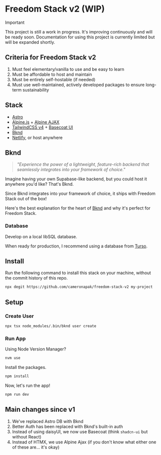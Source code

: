 # Freedom Stack v2 (WIP)

> [!IMPORTANT]
> This project is still a work in progress. It's improving continuously and will be ready soon.
> Documentation for using this project is currently limited but will be expanded shortly.

## Criteria for Freedom Stack v2

1. Must feel elementary/vanilla to use and be easy to learn
2. Must be affordable to host and maintain
3. Must be entirely self-hostable (if needed)
4. Must use well-maintained, actively developed packages to ensure long-term sustainability

## Stack

- [Astro](https://astro.build)
- [Alpine.js](https://alpinejs.dev) + [Alpine AJAX](https://alpine-ajax.js.org/)
- [TailwindCSS v4](https://tailwindcss.com/) + [Basecoat UI](https://basecoatui.com/)
- [Bknd](https://bknd.io)
- [Netlify](https://www.netlify.com), or host anywhere

## Bknd

> _"Experience the power of a lightweight, feature-rich backend that seamlessly integrates into your framework of choice."_

Imagine having your own Supabase-like backend, but you could host it anywhere you'd like? That's Bknd.

Since Bknd integrates into your framework of choice, it ships with Freedom Stack out of the box!

Here's the best explanation for the heart of [Bknd](https://docs.bknd.io/motivation) and why it's perfect for Freedom Stack.

### Database

Develop on a local libSQL database.

When ready for production, I recommend using a database from [Turso](https://tur.so/freedomstack).

## Install

Run the following command to install this stack on your machine, without the commit history of this repo.

```bash
npx degit https://github.com/cameronapak/freedom-stack-v2 my-project
```

## Setup

### Create User

```bash
npx tsx node_modules/.bin/bknd user create
```

### Run App

Using Node Version Manager?

```bash
nvm use
```

Install the packages.

```bash
npm install
```

Now, let's run the app!

```bash
npm run dev
```

## Main changes since v1

1. We've replaced Astro DB with Bknd
2. Better Auth has been replaced with Bknd's built-in auth
3. Instead of using daisyUI, we now use Basecoat (think `shadcn-ui` but without React)
4. Instead of HTMX, we use Alpine Ajax (if you don't know what either one of these are... it's okay)
